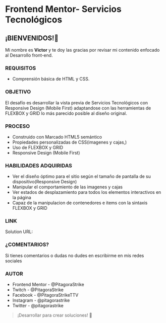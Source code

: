 # Frontend Mentor- Servicios Tecnológicos
## ¡BIENVENIDOS!👋

Mi nombre es **Victor** y te doy las gracias por revisar mi contenido enfocado al Desarrollo front-end.

### REQUISITOS
- Comprensión básica de HTML y CSS.

### OBJETIVO
El desafío es desarrollar la vista previa de Servicios Tecnológicos con Responsive Design (Mobile First) adaptandose con las herramientas de FLEXBOX y GRID lo más parecido posible al diseño original.


### PROCESO
- Construido con Marcado HTML5 semántico
- Propiedades personalizadas de CSS(imagenes y cajas,)
- Uso de FLEXBOX y GRID
- Responsive Design (Mobile First)

### HABILIDADES ADQUIRIDAS

- Ver el diseño óptimo para el sitio según el tamaño de pantalla de su dispositivo(Responsive Design)
- Manipular el comportamiento de las imagenes y cajas
- Ver estados de desplazamiento para todos los elementos interactivos en la página
- Capaz de la manipulacion de contenedores e items con la sintaxis FLEXBOX y GRID

### LINK
Solution URL:  

### ¿COMENTARIOS?
Si tienes comentarios o dudas no dudes en escribirme en mis redes sociales


### AUTOR
- Frontend Mentor - @PitagoraStrike
- Twitch - @PitagoraStrike
- Facebook - @PitagoraStrikeTTV
- Instagram - @pitagorastrike
- Twitter - @pitagorastrike

> ¡Desarrollar para crear soluciones! 🚀
